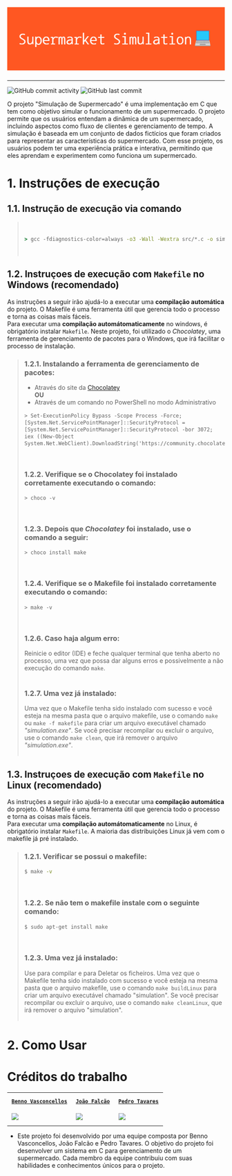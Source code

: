 <h2 align="center" dir="auto">
<img src="Supermarket_Simulation.png" alt="">
</h2>
<hr>

![GitHub commit activity](https://img.shields.io/github/commit-activity/y/MrTadeu/Estrutura_de_dados_project) ![GitHub last commit](https://img.shields.io/github/last-commit/MrTadeu/Estrutura_de_dados_project)


O projeto "Simulação de Supermercado" é uma implementação em C que tem como objetivo simular o funcionamento de um supermercado. O projeto permite que os usuários entendam a dinâmica de um supermercado, incluindo aspectos como fluxo de clientes e gerenciamento de tempo. A simulação é baseada em um conjunto de dados fictícios que foram criados para representar as características do supermercado. Com esse projeto, os usuários podem ter uma experiência prática e interativa, permitindo que eles aprendam e experimentem como funciona um supermercado.

# 1. Instruções de execução
## 1.1. Instrução de execução via comando
>&nbsp;
>```cmd
>> gcc -fdiagnostics-color=always -o3 -Wall -Wextra src/*.c -o simulation.exe
>```
>&nbsp;
## 1.2. Instruçoes de execução com `Makefile` no Windows (recomendado)
As instruções a seguir irão ajudá-lo a executar uma **compilação automática** do projeto. O Makefile é uma ferramenta útil que gerencia todo o processo e torna as coisas mais fáceis.\
Para executar uma **compilação automátomaticamente** no windows, é obrigatório instalar `Makefile`. Neste projeto, foi utilizado o _Chocolatey_, uma ferramenta de gerenciamento de pacotes para o Windows, que irá facilitar o processo de instalação.

>### 1.2.1. Instalando a ferramenta de gerenciamento de pacotes:
>* Através do site da [Chocolatey](https://chocolatey.orginstall#individual)\
>__**OU**__
>* Através de um comando no PowerShell no modo Administrativo
>```pwsh
>> Set-ExecutionPolicy Bypass -Scope Process -Force; [System.Net.ServicePointManager]::SecurityProtocol = [System.Net.ServicePointManager]::SecurityProtocol -bor 3072; iex ((New-Object System.Net.WebClient).DownloadString('https://community.chocolatey.org/install.ps1'))
>```
>&nbsp;
>### 1.2.2. Verifique se o Chocolatey foi instalado corretamente executando o comando:
>```pwsh
>> choco -v
>```
>&nbsp;
>### 1.2.3. Depois que _Chocolatey_ foi instalado, use o comando a seguir:
>```pwsh
>> choco install make
>```
>&nbsp;
>### 1.2.4. Verifique se o Makefile foi instalado corretamente executando o comando:
>```pwsh
>> make -v
>```
>&nbsp;
>### 1.2.6. Caso haja algum erro:
>Reinicie o editor (IDE) e feche qualquer terminal que tenha aberto no processo, uma vez que possa dar alguns erros e possivelmente a não execução do comando `make`.\
>&nbsp;
>### 1.2.7. Uma vez já instalado:
>Uma vez que o Makefile tenha sido instalado com sucesso e você esteja na mesma pasta que o arquivo makefile, use o comando `make` ou `make -f makefile` para criar um arquivo executável chamado _"simulation.exe"_. Se você precisar recompilar ou excluir o arquivo, use o comando `make clean`, que irá remover o arquivo _"simulation.exe"_.\
>&nbsp;
>&nbsp;
## 1.3. Instruçoes de execução com `Makefile` no Linux (recomendado)
As instruções a seguir irão ajudá-lo a executar uma **compilação automática** do projeto. O Makefile é uma ferramenta útil que gerencia todo o processo e torna as coisas mais fáceis.\
Para executar uma **compilação automátomaticamente** no Linux, é obrigatório instalar `Makefile`. A maioria das distribuições Linux já vem com o makefile já pré instalado.

>### 1.2.1. Verificar se possui o makefile:
>```bash
>$ make -v
>```
>&nbsp;
>### 1.2.2. Se não tem o makefile instale com o seguinte comando:
>```bash
>$ sudo apt-get install make
>```
>&nbsp;
>### 1.2.3. Uma vez já instalado:
>Use para compilar e  para Deletar os ficheiros.
Uma vez que o Makefile tenha sido instalado com sucesso e você esteja na mesma pasta que o arquivo makefile, use o comando `make buildLinux` para criar um arquivo executável chamado "simulation". Se você precisar recompilar ou excluir o arquivo, use o comando `make cleanLinux`, que irá remover o arquivo "simulation".\
>&nbsp;

# 2. Como Usar

# Créditos do trabalho
<table align="center" dir="auto" cellpadding="10">
<tr>
    <th style="padding: 10px;"><strong><code><a href="https://github.com/MrTadeu" target="_blank" rel="external">Benno Vasconcellos</a></strong></code></th>
    <th style="padding: 10px;"><strong><code><a href="https://github.com/j-falcao2002" target="_blank" rel="external">João Falcão</a></strong></code></th>
    <th style="padding: 10px;"><strong><code><a href="https://github.com/GamerPedro4K" target="_blank" rel="external">Pedro Tavares</a></strong></code></th>
</tr>
<tr>
    <td style="padding: 10px;"><a href="https://github.com/MrTadeu" target="_blank" rel="external"><img src="https://avatars.githubusercontent.com/u/88338924?s=400&u=64b00b7a1d1374dd6626dcbdd205f6bb43254228&v=4" width="150"></a></td>
    <td style="padding: 10px;"><a href="https://github.com/j-falcao2002" target="_blank" rel="external"><img src="https://avatars.githubusercontent.com/u/100717304?v=4" width="150"></a></td>
    <td style="padding: 10px;" target="_blank" rel="external"><a href="https://github.com/GamerPedro4K"><img src="https://avatars.githubusercontent.com/u/46647486?v=4" width="150"></a></td>
    
</tr>
</table>

* Este projeto foi desenvolvido por uma equipe composta por Benno Vasconcellos, João Falcão e Pedro Tavares. O objetivo do projeto foi desenvolver um sistema em C para gerenciamento de um supermercado. Cada membro da equipe contribuiu com suas habilidades e conhecimentos únicos para o projeto.